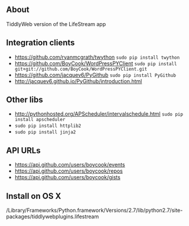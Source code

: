 ## About
TiddlyWeb version of the LifeStream app

## Integration clients
* https://github.com/ryanmcgrath/twython `sudo pip install twython`
* https://github.com/BoyCook/WordPressPYClient `sudo pip install git+git://github.com/BoyCook/WordPressPYClient.git`
* https://github.com/jacquev6/PyGithub `sudo pip install PyGithub`
* http://jacquev6.github.io/PyGithub/introduction.html

## Other libs
* http://pythonhosted.org/APScheduler/intervalschedule.html `sudo pip install apscheduler`
* `sudo pip install httplib2`
* `sudo pip install jinja2`

## API URLs
* https://api.github.com/users/boycook/events
* https://api.github.com/users/boycook/repos
* https://api.github.com/users/boycook/gists

## Install on OS X

/Library/Frameworks/Python.framework/Versions/2.7/lib/python2.7/site-packages/tiddlywebplugins.lifestream
